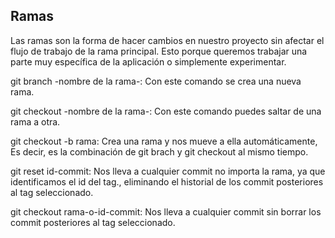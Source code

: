 ## Ramas

Las ramas son la forma de hacer cambios en nuestro proyecto sin afectar el flujo de trabajo de la rama principal. Esto porque queremos trabajar una parte muy específica de la aplicación o simplemente experimentar.

git branch -nombre de la rama-: Con este comando se crea una nueva rama.

git checkout -nombre de la rama-: Con este comando puedes saltar de una rama a otra.

git checkout -b rama: Crea una rama y nos mueve a ella automáticamente, Es decir, es la combinación de git brach y git checkout al mismo tiempo.

git reset id-commit: Nos lleva a cualquier commit no importa la rama, ya que identificamos el id del tag., eliminando el historial de los commit posteriores al tag seleccionado.

git checkout rama-o-id-commit: Nos lleva a cualquier commit sin borrar los commit posteriores al tag seleccionado.